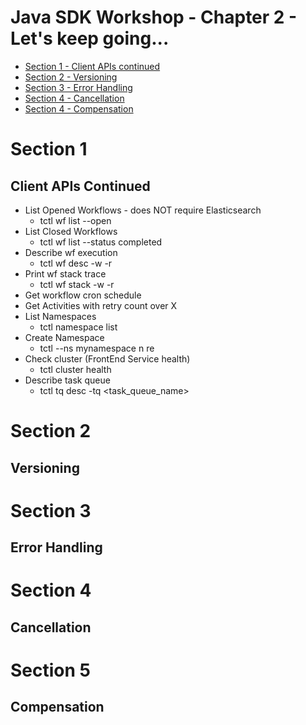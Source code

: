 # Java SDK Workshop - Chapter 2 - Let's keep going...

* [Section 1 - Client APIs continued](#Section-1)
* [Section 2 - Versioning](#Section-2)
* [Section 3 - Error Handling](#Section-3)
* [Section 4 - Cancellation](#Section-4)
* [Section 4 - Compensation](#Section-5)

# Section 1

## Client APIs Continued

* List Opened Workflows - does NOT require Elasticsearch
    * tctl wf list --open
* List Closed Workflows
    * tctl wf list --status completed
* Describe wf execution
    * tctl wf desc -w <wfid> -r <wfrunid>
* Print wf stack trace
    * tctl wf stack -w <wfid> -r <wfrunid>
* Get workflow cron schedule
* Get Activities with retry count over X
* List Namespaces
  * tctl namespace list
* Create Namespace
  * tctl --ns mynamespace n re
* Check cluster (FrontEnd Service health)
  * tctl cluster health
* Describe task queue
  * tctl tq desc -tq <task_queue_name>

# Section 2

## Versioning 

# Section 3

## Error Handling

# Section 4

## Cancellation

# Section 5

## Compensation 